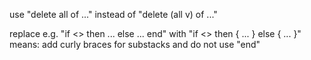use "delete all of ..." instead of "delete (all v) of ..."

replace e.g. 
"if <> then
...
else
...
end"
with "if <> then {
...
} else {
...
}"
means: add curly braces for substacks and do not use "end"

